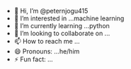 - 👋 Hi, I’m @peternjogu415
- 👀 I’m interested in ...machine learning
- 🌱 I’m currently learning ...python
- 💞️ I’m looking to collaborate on ...
- 📫 How to reach me ...
- 😄 Pronouns: ...he/him
- ⚡ Fun fact: ...

<!---
peternjogu415/peternjogu415 is a ✨ special ✨ repository because its `README.md` (this file) appears on your GitHub profile.
You can click the Preview link to take a look at your changes.
--->
